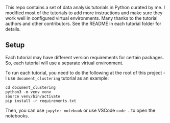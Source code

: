This repo contains a set of data analysis tutorials in Python curated by me. I modified most of the tutorials to add more instructions and make sure they work well in configured virtual environments. Many thanks to the tutorial authors and other contributors. See the README in each tutorial folder for details.  

## Setup

Each tutorial may have different version requirements for certain packages. So, each tutorial will use a separate virtual environment. 

To run each tutorial, you need to do the following at the root of this project - I use `document_clustering` tutorial as an example:

```
cd document_clustering
python3 -m venv venv
source venv/bin/activate
pip install -r requirements.txt
```

Then, you can use `jupyter notebook` or use VSCode `code .` to open the notebooks.
